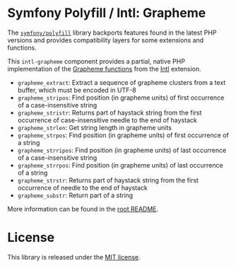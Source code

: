 Symfony Polyfill / Intl: Grapheme
=================================

The [`symfony/polyfill`](https://github.com/symfony/polyfill) library backports
features found in the latest PHP versions and provides compatibility layers for
some extensions and functions.

This `intl-grapheme` component provides a partial, native PHP implementation of the
[Grapheme functions](http://php.net/manual/en/ref.intl.grapheme.php) from the
[Intl](http://php.net/intl) extension.

- `grapheme_extract`: Extract a sequence of grapheme clusters from a text buffer, which must be encoded in UTF-8
- `grapheme_stripos`: Find position (in grapheme units) of first occurrence of a case-insensitive string
- `grapheme_stristr`: Returns part of haystack string from the first occurrence of case-insensitive needle to the end of haystack
- `grapheme_strlen`: Get string length in grapheme units
- `grapheme_strpos`: Find position (in grapheme units) of first occurrence of a string
- `grapheme_strripos`: Find position (in grapheme units) of last occurrence of a case-insensitive string
- `grapheme_strrpos`: Find position (in grapheme units) of last occurrence of a string
- `grapheme_strstr`: Returns part of haystack string from the first occurrence of needle to the end of haystack
- `grapheme_substr`: Return part of a string

More information can be found in the [root README](../../../README.md).

License
=======

This library is released under the [MIT license](LICENSE).